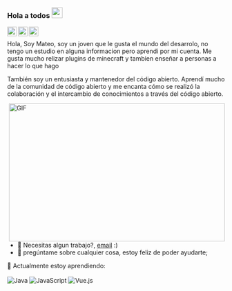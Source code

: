 ### Hola a todos <img src="https://media.giphy.com/media/hvRJCLFzcasrR4ia7z/giphy.gif" width="25px">

<a href="https://discord.gg/pKqcD8VmUd">
  <img align="left" alt="AYisGODs Discord" width="22px" src="https://raw.githubusercontent.com/peterthehan/peterthehan/master/assets/discord.svg" />
</a>
<a href="https://twitter.com/AYisGODs">
  <img align="left" alt="AYisGODs | Twitter" width="22px" src="https://raw.githubusercontent.com/peterthehan/peterthehan/master/assets/twitter.svg" />
</a>

<a href="https://open.spotify.com/user/ptgjuuveztbpfw57wb0vj2blk">
  <img align="left" alt="AYisGODs Spotify" width="22px" src="https://raw.githubusercontent.com/peterthehan/peterthehan/master/assets/spotify.svg" />
</a>


<br />


Hola, Soy Mateo, soy un joven que le gusta el mundo del desarrolo, no tengo un estudio en alguna informacion pero aprendi por mi cuenta. Me gusta mucho relizar plugins de minecraft y tambien enseñar a personas a hacer lo que hago

También soy un entusiasta y mantenedor del código abierto. Aprendí mucho de la comunidad de código abierto y me encanta cómo se realizó la colaboración y el intercambio de conocimientos a través del código abierto.


  <img align="right" alt="GIF" src="https://github.com/abhisheknaiidu/abhisheknaiidu/blob/master/code.gif?raw=true" width="500" height="320" />
  
- 💼 Necesitas algun trabajo?, [email](eduberi123@outlook.com) :)
- 💬 pregúntame sobre cualquier cosa, estoy feliz de poder ayudarte;

:page_with_curl: Actualmente estoy aprendiendo:
<br><br>
![Java](https://img.shields.io/badge/Java-%230175C2.svg?style=for-the-badge&logo=dart&logoColor=white)
![JavaScript](https://img.shields.io/badge/javascript-%23323330.svg?style=for-the-badge&logo=javascript&logoColor=%23F7DF1E)
![Vue.js](https://img.shields.io/badge/vuejs-%2335495e.svg?style=for-the-badge&logo=vuedotjs&logoColor=%234FC08D)


